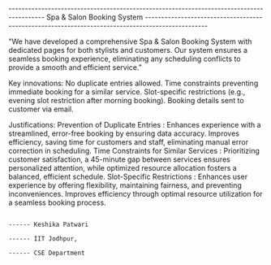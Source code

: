 ----------------------------------------------------------------------------------------- Spa & Salon Booking System -------------------------------------------------------------------------------------------------

"We have developed a comprehensive Spa & Salon Booking System with dedicated pages for both stylists and customers. 
Our system ensures a seamless booking experience, eliminating any scheduling conflicts to provide a smooth and efficient service."


Key innovations:
No duplicate entries allowed.
Time constraints preventing immediate booking for a similar service.
Slot-specific restrictions (e.g., evening slot restriction after morning booking).
Booking details sent to customer via email.


Justifications:
Prevention of Duplicate Entries : Enhances experience with a streamlined, error-free booking by ensuring data accuracy. Improves efficiency, saving time for customers and staff, eliminating manual error correction in scheduling.
Time Constraints for Similar Services : Prioritizing customer satisfaction, a 45-minute gap between services ensures personalized attention, while optimized resource allocation fosters a balanced, efficient schedule.
Slot-Specific Restrictions : Enhances user experience by offering flexibility, maintaining fairness, and preventing inconveniences. Improves efficiency through optimal resource utilization for a seamless booking process.



                                                                                                                                                     ------ Keshika Patwari
                                                                                                                                                     ------ IIT Jodhpur,
                                                                                                                                                     ------ CSE Department
